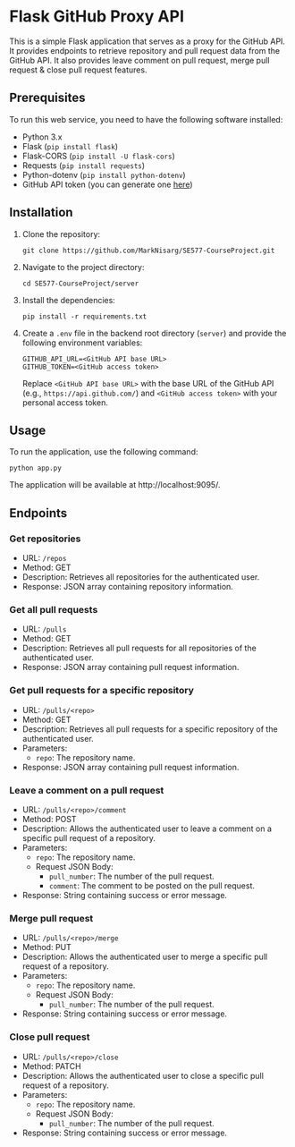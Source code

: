 # Flask GitHub Proxy API

This is a simple Flask application that serves as a proxy for the GitHub API. It provides endpoints to retrieve repository and pull request data from the GitHub API. It also provides leave comment on pull request, merge pull request & close pull request features.

## Prerequisites

To run this web service, you need to have the following software installed:

- Python 3.x
- Flask (`pip install flask`)
- Flask-CORS (`pip install -U flask-cors`)
- Requests (`pip install requests`)
- Python-dotenv (`pip install python-dotenv`)
- GitHub API token (you can generate one [here](https://github.com/settings/tokens))

## Installation

1. Clone the repository:

   ```shell
   git clone https://github.com/MarkNisarg/SE577-CourseProject.git
   ```

2. Navigate to the project directory:

   ```shell
   cd SE577-CourseProject/server
   ```

3. Install the dependencies:

   ```shell
   pip install -r requirements.txt
   ```

4. Create a `.env` file in the backend root directory (`server`) and provide the following environment variables:

   ```plaintext
   GITHUB_API_URL=<GitHub API base URL>
   GITHUB_TOKEN=<GitHub access token>
   ```

   Replace `<GitHub API base URL>` with the base URL of the GitHub API (e.g., `https://api.github.com/`) and `<GitHub access token>` with your personal access token.

## Usage

To run the application, use the following command:

```
python app.py
```

The application will be available at http://localhost:9095/.

## Endpoints

### Get repositories

- URL: `/repos`
- Method: GET
- Description: Retrieves all repositories for the authenticated user.
- Response: JSON array containing repository information.

### Get all pull requests

- URL: `/pulls`
- Method: GET
- Description: Retrieves all pull requests for all repositories of the authenticated user.
- Response: JSON array containing pull request information.

### Get pull requests for a specific repository

- URL: `/pulls/<repo>`
- Method: GET
- Description: Retrieves all pull requests for a specific repository of the authenticated user.
- Parameters:
  - `repo`: The repository name.
- Response: JSON array containing pull request information.

### Leave a comment on a pull request

- URL: `/pulls/<repo>/comment`
- Method: POST
- Description: Allows the authenticated user to leave a comment on a specific pull request of a repository.
- Parameters:
  - `repo`: The repository name.
  - Request JSON Body:
    - `pull_number`: The number of the pull request.
    - `comment`: The comment to be posted on the pull request.
- Response: String containing success or error message.

### Merge pull request

- URL: `/pulls/<repo>/merge`
- Method: PUT
- Description: Allows the authenticated user to merge a specific pull request of a repository.
- Parameters:
  - `repo`: The repository name.
  - Request JSON Body:
    - `pull_number`: The number of the pull request.
- Response: String containing success or error message.

### Close pull request

- URL: `/pulls/<repo>/close`
- Method: PATCH
- Description: Allows the authenticated user to close a specific pull request of a repository.
- Parameters:
  - `repo`: The repository name.
  - Request JSON Body:
    - `pull_number`: The number of the pull request.
- Response: String containing success or error message.
